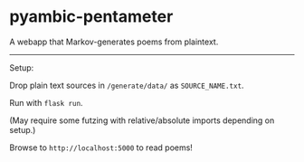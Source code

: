 pyambic-pentameter
========

A webapp that Markov-generates poems from plaintext.

------

Setup:

Drop plain text sources in `/generate/data/` as `SOURCE_NAME.txt`.

Run with `flask run`.

(May require some futzing with relative/absolute imports depending on setup.)

Browse to `http://localhost:5000` to read poems!
